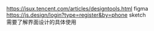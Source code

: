 https://isux.tencent.com/articles/designtools.html  figma  
https://js.design/login?type=register&by=phone sketch  
需要了解界面设计的具体使用